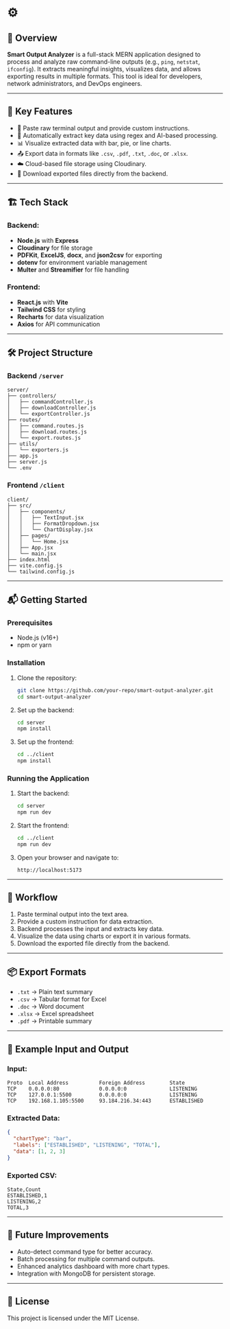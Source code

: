 # ⚙️ 

## 🧠 Overview

**Smart Output Analyzer** is a full-stack MERN application designed to process and analyze raw command-line outputs (e.g., `ping`, `netstat`, `ifconfig`). It extracts meaningful insights, visualizes data, and allows exporting results in multiple formats. This tool is ideal for developers, network administrators, and DevOps engineers.

---

## 🧩 Key Features

- 📝 Paste raw terminal output and provide custom instructions.
- 🧠 Automatically extract key data using regex and AI-based processing.
- 📊 Visualize extracted data with bar, pie, or line charts.
- 📤 Export data in formats like `.csv`, `.pdf`, `.txt`, `.doc`, or `.xlsx`.
- ☁️ Cloud-based file storage using Cloudinary.
- 🔗 Download exported files directly from the backend.

---

## 🏗️ Tech Stack

### Backend:

- **Node.js** with **Express**
- **Cloudinary** for file storage
- **PDFKit**, **ExcelJS**, **docx**, and **json2csv** for exporting
- **dotenv** for environment variable management
- **Multer** and **Streamifier** for file handling

### Frontend:

- **React.js** with **Vite**
- **Tailwind CSS** for styling
- **Recharts** for data visualization
- **Axios** for API communication

---

## 🛠️ Project Structure

### Backend `/server`

```
server/
├── controllers/
│   ├── commandController.js
│   ├── downloadController.js
│   └── exportController.js
├── routes/
│   ├── command.routes.js
│   ├── download.routes.js
│   └── export.routes.js
├── utils/
│   └── exporters.js
├── app.js
├── server.js
└── .env
```

### Frontend `/client`

```
client/
├── src/
│   ├── components/
│   │   ├── TextInput.jsx
│   │   ├── FormatDropdown.jsx
│   │   └── ChartDisplay.jsx
│   ├── pages/
│   │   └── Home.jsx
│   ├── App.jsx
│   └── main.jsx
├── index.html
├── vite.config.js
└── tailwind.config.js
```

---

## 📬 Getting Started

### Prerequisites

- Node.js (v16+)
- npm or yarn

### Installation

1. Clone the repository:

   ```bash
   git clone https://github.com/your-repo/smart-output-analyzer.git
   cd smart-output-analyzer
   ```
2. Set up the backend:

   ```bash
   cd server
   npm install
   ```
3. Set up the frontend:

   ```bash
   cd ../client
   npm install
   ```

### Running the Application

1. Start the backend:

   ```bash
   cd server
   npm run dev
   ```
2. Start the frontend:

   ```bash
   cd ../client
   npm run dev
   ```
3. Open your browser and navigate to:

   ```
   http://localhost:5173
   ```

---

## 🔄 Workflow

1. Paste terminal output into the text area.
2. Provide a custom instruction for data extraction.
3. Backend processes the input and extracts key data.
4. Visualize the data using charts or export it in various formats.
5. Download the exported file directly from the backend.

---

## 📦 Export Formats

- `.txt` → Plain text summary
- `.csv` → Tabular format for Excel
- `.doc` → Word document
- `.xlsx` → Excel spreadsheet
- `.pdf` → Printable summary

---

## 🧪 Example Input and Output

### Input:

```
Proto  Local Address          Foreign Address        State
TCP    0.0.0.0:80             0.0.0.0:0              LISTENING
TCP    127.0.0.1:5500         0.0.0.0:0              LISTENING
TCP    192.168.1.105:5500     93.184.216.34:443      ESTABLISHED
```

### Extracted Data:

```json
{
  "chartType": "bar",
  "labels": ["ESTABLISHED", "LISTENING", "TOTAL"],
  "data": [1, 2, 3]
}
```

### Exported CSV:

```
State,Count
ESTABLISHED,1
LISTENING,2
TOTAL,3
```

---

## 🚀 Future Improvements

- Auto-detect command type for better accuracy.
- Batch processing for multiple command outputs.
- Enhanced analytics dashboard with more chart types.
- Integration with MongoDB for persistent storage.

---

## 📜 License

This project is licensed under the MIT License.
